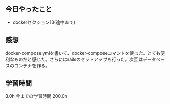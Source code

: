 ## 今日やったこと
- dockerセクション13(途中まで)

## 感想
docker-compose.ymlを書いて、docker-composeコマンドを使った。とても便利なものだと感じた。さらにはrailsのセットアップも行った。次回はデータベースのコンテナを作る。

## 学習時間
3.0h 今までの学習時間 200.0h
